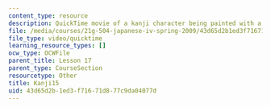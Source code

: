 ```yaml
---
content_type: resource
description: QuickTime movie of a kanji character being painted with a brush.
file: /media/courses/21g-504-japanese-iv-spring-2009/43d65d2b1ed3f71671d877c9da04077d_Kanji15.mov
file_type: video/quicktime
learning_resource_types: []
ocw_type: OCWFile
parent_title: Lesson 17
parent_type: CourseSection
resourcetype: Other
title: Kanji15
uid: 43d65d2b-1ed3-f716-71d8-77c9da04077d
---
```

